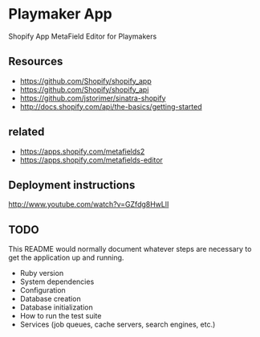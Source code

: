 # Playmaker App

Shopify App MetaField Editor for Playmakers

## Resources

* https://github.com/Shopify/shopify_app
* https://github.com/Shopify/shopify_api
* https://github.com/jstorimer/sinatra-shopify
* http://docs.shopify.com/api/the-basics/getting-started

## related

* https://apps.shopify.com/metafields2
* https://apps.shopify.com/metafields-editor

## Deployment instructions
http://www.youtube.com/watch?v=GZfdg8HwLlI

## TODO
This README would normally document whatever steps are necessary to get the
application up and running.

* Ruby version
* System dependencies
* Configuration
* Database creation
* Database initialization
* How to run the test suite
* Services (job queues, cache servers, search engines, etc.)


